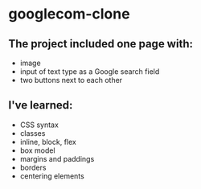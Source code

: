 # googlecom-clone

## The project included one page with:
- image
- input of text type as a Google search field
- two buttons next to each other

## I've learned:
- CSS syntax
- classes
- inline, block, flex
- box model
- margins and paddings
- borders
- centering elements
